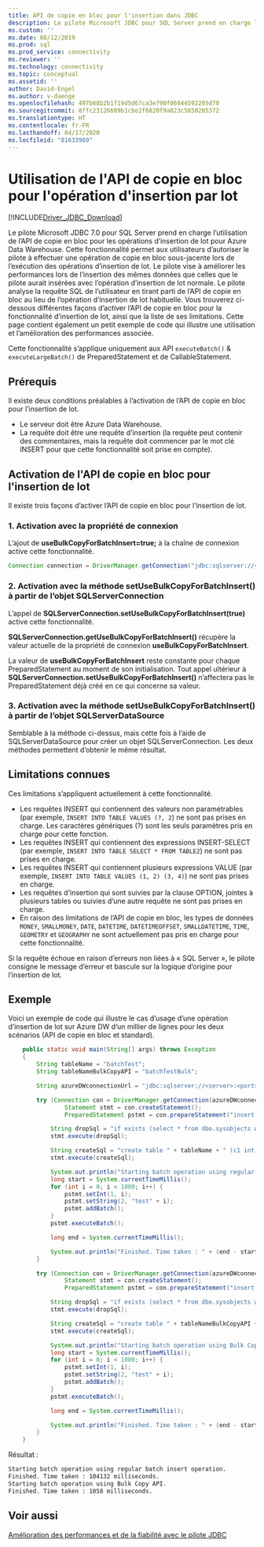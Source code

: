 ```yaml
---
title: API de copie en bloc pour l'insertion dans JDBC
description: Le pilote Microsoft JDBC pour SQL Server prend en charge l’utilisation de l’API de copie en bloc pour les opérations d’insertion de lot pour Azure Data Warehouse.
ms.custom: ''
ms.date: 08/12/2019
ms.prod: sql
ms.prod_service: connectivity
ms.reviewer: ''
ms.technology: connectivity
ms.topic: conceptual
ms.assetid: ''
author: David-Engel
ms.author: v-daenge
ms.openlocfilehash: 497b68b2b1f19d5d67ca3e790f06844592205d70
ms.sourcegitcommit: 8ffc23126609b1cbe2f6820f9a823c5850205372
ms.translationtype: HT
ms.contentlocale: fr-FR
ms.lasthandoff: 04/17/2020
ms.locfileid: "81633989"
---
```

# <a name="using-bulk-copy-api-for-batch-insert-operation"></a>Utilisation de l'API de copie en bloc pour l'opération d'insertion par lot

[!INCLUDE[Driver_JDBC_Download](../../includes/driver_jdbc_download.md)]

Le pilote Microsoft JDBC 7.0 pour SQL Server prend en charge l’utilisation de l’API de copie en bloc pour les opérations d’insertion de lot pour Azure Data Warehouse. Cette fonctionnalité permet aux utilisateurs d’autoriser le pilote à effectuer une opération de copie en bloc sous-jacente lors de l’exécution des opérations d’insertion de lot. Le pilote vise à améliorer les performances lors de l’insertion des mêmes données que celles que le pilote aurait insérées avec l’opération d’insertion de lot normale. Le pilote analyse la requête SQL de l’utilisateur en tirant parti de l’API de copie en bloc au lieu de l’opération d’insertion de lot habituelle. Vous trouverez ci-dessous différentes façons d’activer l’API de copie en bloc pour la fonctionnalité d’insertion de lot, ainsi que la liste de ses limitations. Cette page contient également un petit exemple de code qui illustre une utilisation et l’amélioration des performances associée.

Cette fonctionnalité s’applique uniquement aux API `executeBatch()` & `executeLargeBatch()` de PreparedStatement et de CallableStatement.

## <a name="prerequisites"></a>Prérequis

Il existe deux conditions préalables à l’activation de l’API de copie en bloc pour l’insertion de lot.

* Le serveur doit être Azure Data Warehouse.
* La requête doit être une requête d’insertion (la requête peut contenir des commentaires, mais la requête doit commencer par le mot clé INSERT pour que cette fonctionnalité soit prise en compte).

## <a name="enabling-bulk-copy-api-for-batch-insert"></a>Activation de l'API de copie en bloc pour l'insertion de lot

Il existe trois façons d’activer l’API de copie en bloc pour l’insertion de lot.

### <a name="1-enabling-with-connection-property"></a>1. Activation avec la propriété de connexion

L’ajout de **useBulkCopyForBatchInsert=true;** à la chaîne de connexion active cette fonctionnalité.

```java
Connection connection = DriverManager.getConnection("jdbc:sqlserver://<server>:<port>;userName=<user>;password=<password>;database=<database>;useBulkCopyForBatchInsert=true;");
```

### <a name="2-enabling-with-setusebulkcopyforbatchinsert-method-from-sqlserverconnection-object"></a>2. Activation avec la méthode setUseBulkCopyForBatchInsert() à partir de l’objet SQLServerConnection

L’appel de **SQLServerConnection.setUseBulkCopyForBatchInsert(true)** active cette fonctionnalité.

**SQLServerConnection.getUseBulkCopyForBatchInsert()** récupère la valeur actuelle de la propriété de connexion **useBulkCopyForBatchInsert**.

La valeur de **useBulkCopyForBatchInsert** reste constante pour chaque PreparedStatement au moment de son initialisation. Tout appel ultérieur à **SQLServerConnection.setUseBulkCopyForBatchInsert()** n’affectera pas le PreparedStatement déjà créé en ce qui concerne sa valeur.

### <a name="3-enabling-with-setusebulkcopyforbatchinsert-method-from-sqlserverdatasource-object"></a>3. Activation avec la méthode setUseBulkCopyForBatchInsert() à partir de l’objet SQLServerDataSource

Semblable à la méthode ci-dessus, mais cette fois à l’aide de SQLServerDataSource pour créer un objet SQLServerConnection. Les deux méthodes permettent d’obtenir le même résultat.

## <a name="known-limitations"></a>Limitations connues

Ces limitations s’appliquent actuellement à cette fonctionnalité.

* Les requêtes INSERT qui contiennent des valeurs non paramétrables (par exemple, `INSERT INTO TABLE VALUES (?, 2`) ne sont pas prises en charge. Les caractères génériques (?) sont les seuls paramètres pris en charge pour cette fonction.
* Les requêtes INSERT qui contiennent des expressions INSERT-SELECT (par exemple, `INSERT INTO TABLE SELECT * FROM TABLE2`) ne sont pas prises en charge.
* Les requêtes INSERT qui contiennent plusieurs expressions VALUE (par exemple, `INSERT INTO TABLE VALUES (1, 2) (3, 4)`) ne sont pas prises en charge.
* Les requêtes d’insertion qui sont suivies par la clause OPTION, jointes à plusieurs tables ou suivies d’une autre requête ne sont pas prises en charge.
* En raison des limitations de l’API de copie en bloc, les types de données `MONEY`, `SMALLMONEY`, `DATE`, `DATETIME`, `DATETIMEOFFSET`, `SMALLDATETIME`, `TIME`, `GEOMETRY` et `GEOGRAPHY` ne sont actuellement pas pris en charge pour cette fonctionnalité.

Si la requête échoue en raison d’erreurs non liées à « SQL Server », le pilote consigne le message d’erreur et bascule sur la logique d’origine pour l’insertion de lot.

## <a name="example"></a>Exemple

Voici un exemple de code qui illustre le cas d’usage d’une opération d’insertion de lot sur Azure DW d’un millier de lignes pour les deux scénarios (API de copie en bloc et standard).

```java
    public static void main(String[] args) throws Exception
    {
        String tableName = "batchTest";
        String tableNameBulkCopyAPI = "batchTestBulk";

        String azureDWconnectionUrl = "jdbc:sqlserver://<server>:<port>;databaseName=<database>;user=<user>;password=<password>";

        try (Connection con = DriverManager.getConnection(azureDWconnectionUrl); // connects to an Azure Data Warehouse.
                Statement stmt = con.createStatement();
                PreparedStatement pstmt = con.prepareStatement("insert into " + tableName + " values (?, ?)");) {

            String dropSql = "if exists (select * from dbo.sysobjects where id = object_id(N'[dbo].[" + tableName + "]') and OBJECTPROPERTY(id, N'IsUserTable') = 1) DROP TABLE [" + tableName + "]";
            stmt.execute(dropSql);

            String createSql = "create table " + tableName + " (c1 int, c2 varchar(20))";
            stmt.execute(createSql);

            System.out.println("Starting batch operation using regular batch insert operation.");
            long start = System.currentTimeMillis();
            for (int i = 0; i < 1000; i++) {
                pstmt.setInt(1, i);
                pstmt.setString(2, "test" + i);
                pstmt.addBatch();
            }
            pstmt.executeBatch();

            long end = System.currentTimeMillis();

            System.out.println("Finished. Time taken : " + (end - start) + " milliseconds.");
        }

        try (Connection con = DriverManager.getConnection(azureDWconnectionUrl + ";useBulkCopyForBatchInsert=true"); // connects to an Azure Data Warehouse, with useBulkCopyForBatchInsert connection property set to true.
                Statement stmt = con.createStatement();
                PreparedStatement pstmt = con.prepareStatement("insert into " + tableNameBulkCopyAPI + " values (?, ?)");) {

            String dropSql = "if exists (select * from dbo.sysobjects where id = object_id(N'[dbo].[" + tableNameBulkCopyAPI + "]') and OBJECTPROPERTY(id, N'IsUserTable') = 1) DROP TABLE [" + tableNameBulkCopyAPI + "]";
            stmt.execute(dropSql);

            String createSql = "create table " + tableNameBulkCopyAPI + " (c1 int, c2 varchar(20))";
            stmt.execute(createSql);

            System.out.println("Starting batch operation using Bulk Copy API.");
            long start = System.currentTimeMillis();
            for (int i = 0; i < 1000; i++) {
                pstmt.setInt(1, i);
                pstmt.setString(2, "test" + i);
                pstmt.addBatch();
            }
            pstmt.executeBatch();

            long end = System.currentTimeMillis();

            System.out.println("Finished. Time taken : " + (end - start) + " milliseconds.");
        }
    }
```

Résultat :

```bash
Starting batch operation using regular batch insert operation.
Finished. Time taken : 104132 milliseconds.
Starting batch operation using Bulk Copy API.
Finished. Time taken : 1058 milliseconds.
```

## <a name="see-also"></a>Voir aussi

[Amélioration des performances et de la fiabilité avec le pilote JDBC](improving-performance-and-reliability-with-the-jdbc-driver.md)
